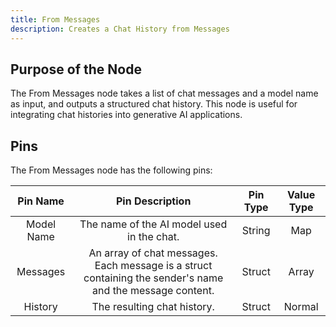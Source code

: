 ```yaml
---
title: From Messages
description: Creates a Chat History from Messages
---
```


## Purpose of the Node
The From Messages node takes a list of chat messages and a model name as input, and outputs a structured chat history. This node is useful for integrating chat histories into generative AI applications.

## Pins
The From Messages node has the following pins:

| Pin Name | Pin Description | Pin Type | Value Type |
|:----------:|:-------------:|:------:|:------:|
| Model Name | The name of the AI model used in the chat. | String | Map |
| Messages | An array of chat messages. Each message is a struct containing the sender's name and the message content. | Struct | Array |
| History | The resulting chat history. | Struct | Normal |